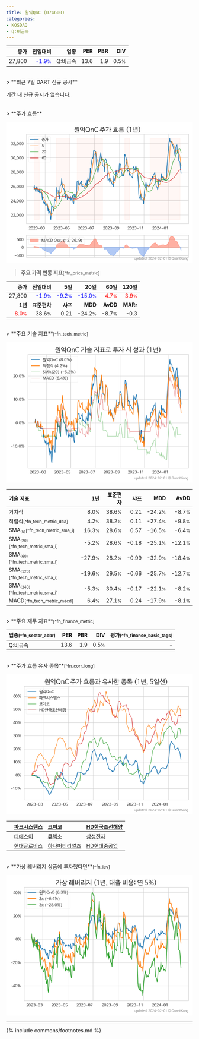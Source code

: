 ```yaml
---
title: 원익QnC (074600)
categories:
- KOSDAQ
- Q:비금속
---
```

| **종가** | **전일대비** | **업종** | **PER** | **PBR** | **DIV** |
| -------: | -----------: | -------: | ------: | ------: | ------: |
| 27,800 | <span style="color: blue">-1.9<small>%</small></span> | Q:비금속 | 13.6 | 1.9 | 0.5<small>%</small> |

<!-- more -->

<br>
> **최근 7일 DART 신규 공시**<a id="dart"></a>


기간 내 신규 공시가 없습니다.

<br>
> **주가 흐름**<a id="price"></a>

![074600](/stock/images/074600.png)

> **주요 가격 변동 지표**<small>[^fn_price_metric]</small>

| **종가** | **전일대비** | **5일** | **20일** | **60일** | **120일** |
| -------: | -----------: | ------: | -------: | -------: | --------: |
| 27,800 | <span style="color: blue">-1.9<small>%</small></span> | <span style="color: blue">-9.2<small>%</small></span> | <span style="color: blue">-15.0<small>%</small></span> | <span style="color: red">4.7<small>%</small></span> | <span style="color: red">3.9<small>%</small></span> |
| **1년** | **표준편차** | **샤프** | **MDD** | **AvDD** | **MARr** |
| <span style="color: red">8.0<small>%</small></span> | 38.6<small>%</small> | 0.21 | -24.2<small>%</small> | -8.7<small>%</small> | -0.3 |

<br>
> **주요 기술 지표**<small>[^fn_tech_metric]</small>


![074600](/stock/images/074600_tech.png)

| **기술 지표** | **1년** | **표준편차** | **샤프** | **MDD** | **AvDD** |
| :------------ | ------: | -----------: | -------: | ------: | -------: |
| 거치식 | 8.0<small>%</small> | 38.6<small>%</small> | 0.21 | -24.2<small>%</small> | -8.7<small>%</small> |
| 적립식<small>[^fn_tech_metric_dca]</small> | 4.2<small>%</small> | 38.2<small>%</small> | 0.11 | -27.4<small>%</small> | -9.8<small>%</small> |
| SMA<small><sub>(5)</sub></small><small>[^fn_tech_metric_sma_i]</small> | 16.3<small>%</small> | 28.6<small>%</small> | 0.57 | -16.5<small>%</small> | -6.4<small>%</small> |
| SMA<small><sub>(20)</sub></small><small>[^fn_tech_metric_sma_i]</small> | -5.2<small>%</small> | 28.6<small>%</small> | -0.18 | -25.1<small>%</small> | -12.1<small>%</small> |
| SMA<small><sub>(60)</sub></small><small>[^fn_tech_metric_sma_i]</small> | -27.9<small>%</small> | 28.2<small>%</small> | -0.99 | -32.9<small>%</small> | -18.4<small>%</small> |
| SMA<small><sub>(120)</sub></small><small>[^fn_tech_metric_sma_i]</small> | -19.6<small>%</small> | 29.5<small>%</small> | -0.66 | -25.7<small>%</small> | -12.7<small>%</small> |
| SMA<small><sub>(240)</sub></small><small>[^fn_tech_metric_sma_i]</small> | -5.3<small>%</small> | 30.4<small>%</small> | -0.17 | -22.1<small>%</small> | -8.2<small>%</small> |
| MACD<small>[^fn_tech_metric_macd]</small> | 6.4<small>%</small> | 27.1<small>%</small> | 0.24 | -17.9<small>%</small> | -8.1<small>%</small> |

<br>
> **주요 재무 지표**<small>[^fn_finance_metric]</small>

| **업종**<small>[^fn_sector_abbr]</small> | **PER** | **PBR** | **DIV** | **평가**<small>[^fn_finance_basic_tags]</small> |
| :--------------------------------------- | ------: | ------: | ------: | ----------------------------------------------: |
| Q:비금속 | 13.6 | 1.9 | 0.5<small>%</small> | - |

<br>
> **주가 흐름 유사 종목**<a id="corr"></a><small>[^fn_corr_long]</small>

![074600](/stock/images/074600_corr.png)

|    | [파크시스템스](/140860/) | [코미코](/183300/) | [HD한국조선해양](/009540/) |
| :- | :------------------------------------- | :------------------------------------- | :--------------------------------------|
|    | [티에스이](/131290/) | [큐렉소](/060280/) | [삼성전자](/005930/) |
|    | [현대글로비스](/086280/) | [하나머티리얼즈](/166090/) | [HD현대중공업](/329180/) |

<br>
> **가상 레버리지 상품에 투자했다면**<a id="2x"></a><small>[^fn_lev]</small>

![074600](/stock/images/074600_2x.png)

---
{% include commons/footnotes.md %}